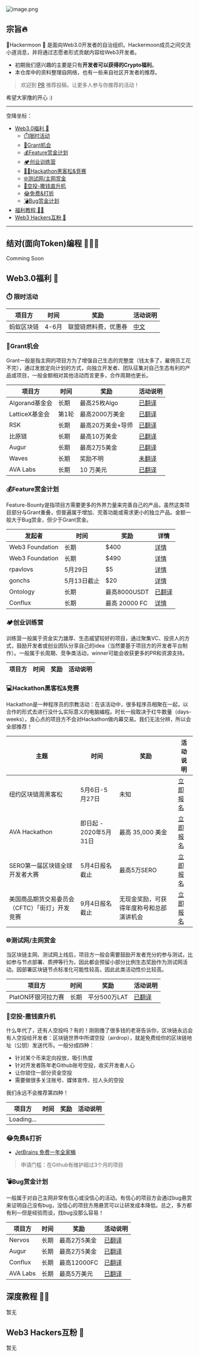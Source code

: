 
![image.png](https://i.loli.net/2020/04/16/GYfBbL94XWPn2jh.png)

## 宗旨🔥
🌝Hackermoon 🌝 是面向Web3.0开发者的自治组织。Hackermoon成员之间交流小道消息，并将通过志愿者形式贡献内容给Web3开发者。
- 初期我们感兴趣的主要是只有**开发者可以获得的Crypto福利**。
- 本仓库中的资料整理自网络，也有一些来自社区开发者的推荐。

> 欢迎到 [PR](https://github.com/hacker-moon/hackermoon.io/pulls) 推荐投稿，让更多人参与你推荐的活动！

希望大家撸的开心 :)

---

空降坐标：

- [Web3.0福利 🐑](#Web3.0福利-🐑)
    - [⏱️限时活动](#⏱️-限时活动)  
    - [🏦Grant机会](#🏦Grant机会)
    - [💰Feature赏金计划](#💰Feature赏金计划)
    - [🏕️创业训练营](#🏕️创业训练营)
    - [🧑‍💻Hackathon黑客松&竞赛](#💻Hackathon黑客松&竞赛)
    - [🌐测试网/主网赏金](#🌐测试网/主网赏金)
    - [🤑空投-撒钱直升机](#🤑空投-撒钱直升机)
    - [😂免费&打折](#😂免费&打折)
    - [💣Bug赏金计划](#💣Bug赏金计划)
- [福利教程 🧑‍🏫](#福利教程-🧑‍🏫)
- [Web3 Hackers互粉 🌟](#Web3-Hackers互粉-🌟)


---

## 结对(面向Token)编程 🧑‍🤝‍🧑 
Comming Soon

## Web3.0福利 🐑

### ⏱️ 限时活动

| 项目方 | 时间 | 奖励 |活动说明 |
| -------- | -------- | -------- |-------- |
| 蚂蚁区块链     | 4-6月    | 联盟链燃料费，优惠券  |[中文](https://tech.antfin.com/promotions/openchain/?chInofo=8btc)|

### 🏦Grant机会

Grant一般是指主网的项目方为了增强自己生态的完整度（钱太多了，雇佣员工花不完），通过发放定向计划的方式，向独立开发者、团队征集对自己生态有利的产品或项目，一般金额相对其他活动而言更多，合作周期也更长。

| 项目方 | 时间 | 奖励 |活动说明 |
| -------- | -------- | -------- |-------- |
| Algorand基金会     | 长期     | 最高25枚Algo    |[已翻译](https://hackmd.io/@hackermoon/ryIWqehN8)     |
| LatticeX基金会    | 第1轮    | 最高2000万美金    |[已翻译](https://www.chainnews.com/articles/830516018474.htm)|
| RSK    | 长期    | 最高20万美金+导师    |[已翻译](https://www.chainnews.com/articles/356562427627.htm)|
| 比原链    | 长期    | 最高10万美金    |[已翻译](https://www.chainnews.com/articles/788145954147.htm)|
| Augur    | 长期    | 最高2万5美金    |[已翻译](https://hackmd.io/@hackermoon/Hyfrnz3EU)|
| Waves   | 长期   | 奖励不明    |[未翻译](https://waveslabs.com/grants?lang=en)|
| AVA Labs   | 长期   | 10 万美元   |[已翻译](https://www.chainnews.com/news/366562738320.htmfrom=groupmessage&isappinstalled=0)|


### 💰Feature赏金计划
Feature-Bounty是指项目方需要更多的外界力量来完善自己的产品，虽然这类项目部分与Grant重叠，但普遍属于增加、完善功能或需求更小的独立产品。金额一般大于Bug赏金，但少于Grant赏金。

| 发起者 | 时间 | 奖励 | 详情 |
| -------- | -------- | -------- |-------- |
| Web3 Foundation | 长期 | $400 | [详情](https://github.com/hacker-moon/hackermoon.io/blob/master/Bounty/%E9%95%BF%E6%9C%9F%20-%20%E5%9C%A8%E9%A3%9E%E5%9C%B0%E8%BF%9B%E8%A1%8C%E9%AA%8C%E8%AF%81%E7%9A%84IPFS%20API.md) |
| Web3 Foundation | 长期 | $490 | [详情](https://github.com/hacker-moon/hackermoon.io/blob/master/Bounty/%E9%95%BF%E6%9C%9F%20-%20Await%20InBlock%20Or%20Broadcast%20Status%20When%20Sending%20Extrinsic.md) |
| rpavlovs | 5月29日 | $5 | [详情](https://github.com/hacker-moon/hackermoon.io/blob/master/Bounty/20200529%20-%20%5BIOS%5D%20Error%20In%20Pod%20Update%20(Installation).md)|
| gonchs  | 5月13日截止 | $20 | [详情](https://github.com/hacker-moon/hackermoon.io/blob/master/Bounty/20200513%20-%20Create%20A%20Simple%20Contract%20In%20Vyper%20For%20OneSplit%20Swap%20Function.md) | 
| Ontology    | 长期     | 最高8000USDT   |[已翻译](https://www.chainnews.com/articles/323629295238.htm)     |
| Conflux   | 长期    | 最高 20000 FC   |[详情](https://bounty.conflux-chain.org/view-bounty?bountyId=5ea0053ff4ceb7125c6518f2&language=zh-CN&from=timeline&isappinstalled=0)     |



### 🏕️创业训练营
训练营一般属于资金实力雄厚、生态威望较好的项目，通过聚集VC、投资人的方式，鼓励开发者或创业团队分享自己的idea（当然要基于项目方的开发者平台制作）。一般属于长周期、竞争类活动，winner可能会收获更多的PR和资源支持。

| 项目方 | 时间 | 奖励 |活动说明 |
| -------- | -------- | -------- |-------- |



### 💻Hackathon黑客松&竞赛
Hackathon是一种程序员的宗教活动：在该活动中，很多程序员相聚在一起，以合作的形式去进行没什么实际意义的电脑编程。时长一般取决于红牛数量（days-weeks），良心点的项目方不会对Hackathon做内幕交易。我们无法分辨，所以会全部推荐！

| 主题 | 时间 | 奖励 |活动说明 |
| -------- | -------- | -------- |-------- |
| 纽约区块链周黑客松 | 5月6日-5月27日 | 未知 | [立即报名](https://gitcoin.co/hackathon/new-york-blockchain-week/onboard) |
| AVA Hackathon | 即日起 - 2020年5月31日 | 最高 35,000 美金| [立即报名](https://www.avalabs.org/ava-x/hackathons/university-hackathon-may-2020) |
| SERO第一届区块链全球开发者大赛  |5月4日报名截止     | 最高5万SERO   | [立即报名](https://contest.sero.cash/)   |
| 美国商品期货交易委员会（CFTC）「街灯」开发竞赛  | 9月4日报名截止  | 无现金奖励，可获得年度称号和总部演讲机会  | [立即报名](https://www.challenge.gov/challenge/project-streetlamp/)   |

### 🌐测试网/主网赏金
当区块链主网、测试网上线后，项目方一般会需要鼓励开发者充分的参与测试，比如参与节点部署、质押等行为，因此都会预留小部分比例生态奖励作为测试网活动。因部署区块链节点标准化可能性较高，因此此类活动性价比较高。

| 项目方 | 时间 | 奖励 |活动说明 |
| -------- | -------- | -------- |-------- |
| PlatON环银河拉力赛    | 长期     | 平分500万LAT   |[已翻译](https://hackmd.io/@hackermoon/B137Ox348)     |

### 🤑空投-撒钱直升机
什么年代了，还有人空投吗？有的！刚刚撸了很多钱的老哥告诉你，区块链永远会有人空投给开发者：区块链世界中所谓空投（airdrop），就是免费给你的区块链地址（公钥）发送代币。一般分成四种：
- 针对某个币来定向投放，吸引热度 
- 针对开发者陈年老Github账号空投，收买开发者人心 
- 让你锁住一部分资金空投 
- 需要做很多关注账号、媒体宣传、拉人头的空投

我们永远不会推荐第四种！

| 项目方 | 时间 | 奖励 |活动说明 |
| -------- | -------- | -------- |-------- |
| Loading... | | | |

### 😂免费&打折
* [JetBrains 免费一年全家桶](jetbrains.com/shop/eform/opensource)
> 申请门槛：在Github有维护超过3个月的项目

### 💣Bug赏金计划
一般属于对自己主网非常有信心或没信心的活动。有信心的项目方会通过bug悬赏来证明自己没有bug，没信心的项目方用悬赏可以让研发成本降低。总之，多方都有利—但是经验而谈，找bug没那么容易！

| 项目方 | 时间 | 奖励 |活动说明 |
| -------- | -------- | -------- |-------- |
| Nervos    | 长期   | 最高2万5美金   |[已翻译](https://hackmd.io/@hackermoon/Hkv-3ghV8L)|
| Augur    | 长期    | 最高2万5美金  |[已翻译](https://hackmd.io/@hackermoon/Hyfrnz3EU)|
| Conflux   | 长期    | 最高12000FC   |[已翻译](bounty.conflux-chain.org)|
| AVA Labs   | 长期    | 最高5万美元   |[已翻译](https://www.chainnews.com/news/366562738320.htm?from=groupmessage&isappinstalled=0)|

## 深度教程 🧑‍🏫
暂无

## Web3 Hackers互粉 🌟
暂无

